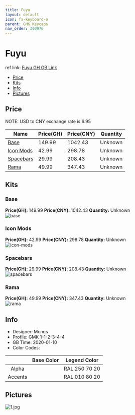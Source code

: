 ```yaml
---
title: Fuyu 
layout: default
icon: fa-keyboard-o
parent: GMK Keycaps
nav_order: 300970
---
```


# Fuyu 

ref link: [Fuyu GH GB Link](https://geekhack.org/index.php?topic=104148.0)  

* [Price](#price)  
* [Kits](#kits)  
* [Info](#info)  
* [Pictures](#pictures)  


## Price  
NOTE: USD to CNY exchange rate is 6.95

| Name          | Price(GH)    |  Price(CNY) | Quantity |
| ------------- | ------------ |  ---------- | -------- |
|[Base](#base)|149.99|1042.43|Unknown|
|[Icon Mods](#icon-mods)|42.99|298.78|Unknown|
|[Spacebars](#spacebars)|29.99|208.43|Unknown|
|[Rama](#rama)|49.99|347.43|Unknown|


## Kits  
### Base  
**Price(GH):** 149.99    **Price(CNY):** 1042.43    **Quantity:** Unknown  
<img src="{{ 'assets/images/gmk-keycaps/fuyu/kits_pics/base.jpg' | relative_url }}" alt="base" class="image featured">

### Icon Mods  
**Price(GH):** 42.99    **Price(CNY):** 298.78    **Quantity:** Unknown  
<img src="{{ 'assets/images/gmk-keycaps/fuyu/kits_pics/icon-mods.jpg' | relative_url }}" alt="icon-mods" class="image featured">

### Spacebars  
**Price(GH):** 29.99    **Price(CNY):** 208.43    **Quantity:** Unknown  
<img src="{{ 'assets/images/gmk-keycaps/fuyu/kits_pics/spacebars.jpg' | relative_url }}" alt="spacebars" class="image featured">

### Rama  
**Price(GH):** 49.99    **Price(CNY):** 347.43    **Quantity:** Unknown  
<img src="{{ 'assets/images/gmk-keycaps/fuyu/kits_pics/rama.png' | relative_url }}" alt="rama" class="image featured">


## Info  
* Designer: Mcnos  
* Profile: GMK 1-1-2-3-4-4  
* GB Time: 2020-01-10  
* Color Codes:  

| |Base Color     | Legend Color
| :-------------: | :-------------: | :------------:
|Alpha||RAL 250 70 20
|Accents||RAL 010 80 20

## Pictures  
<img src="{{ 'assets/images/gmk-keycaps/fuyu/rendering_pics/1.jpg' | relative_url }}" alt="1.jpg" class="image featured">
